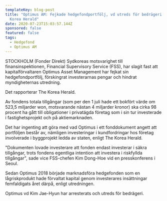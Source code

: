 ```yaml
---
templateKey: blog-post
title: "Optimus AM: Fejkade hedgefondportfölj, vd utreds för bedrägeri - The
  Korea Herald"
date: 2020-07-23T15:03:57.144Z
sponsored: false
featured: false
tags:
  - Hedgefond
  - Optimus AM
---
```

STOCKHOLM (Fonder Direkt) Sydkoreas motsvarighet till finansinspektionen, Financial Supervisory Service (FSS), har slagit fast att kapitalförvaltaren Optimus Asset Management har fejkat sin hedgefondportfölj, förskingrat investerarnas pengar och hindrat myndigheternas utredning.

Det rapporterar The Korea Herald.

Av fondens totala tillgångar (som per den 1 juli hade ett bokfört värde om 523,5 miljarder won, motsvarande nästan 4 miljarder kronor) ska cirka 98 procent ha gått till obligationer i privatägda företag som i sin tur investerade i fastighetsprojekt och på aktiemarknaden.

Det har ingenting att göra med vad Optimus i ett fonddokument angett att portföljen består av, nämligen investeringar i kundfordringar hos företag involverade i byggprojekt ledda av staten, enligt The Korea Herald.

"Dokumenten lovade investerare att fonden endast investerar i säkra tillgångar, trots fondens egentliga intention att investera i riskfyllda tillgångar", sade vice FSS-chefen Kim Dong-Hoe vid en presskonferens i Seoul.

Sedan Optimus 2018 började marknadsföra hedgefonden som en lågriskprodukt hade förvaltat kapital genom investerares insättningar femfaldigats året därpå, enligt utredningen.

Optimus vd Kim Jae-Hyun har arresterats och utreds för bedrägeri.